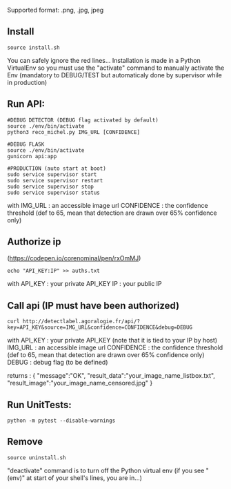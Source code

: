 Supported format:
.png, .jpg, jpeg

## Install
```
source install.sh
```
You can safely ignore the red lines...
Installation is made in a Python VirtualEnv so you must use the "activate" command to manually activate the Env 
(mandatory to DEBUG/TEST but automaticaly done by supervisor while in production)

## Run API:
```
#DEBUG DETECTOR (DEBUG flag activated by default)
source ./env/bin/activate
python3 reco_michel.py IMG_URL [CONFIDENCE]

#DEBUG FLASK
source ./env/bin/activate
gunicorn api:app

#PRODUCTION (auto start at boot)
sudo service supervisor start
sudo service supervisor restart
sudo service supervisor stop
sudo service supervisor status
```
with 	IMG_URL		: an accessible image url
	CONFIDENCE 	: the confidence threshold (def to 65, mean that detection are drawn over 65% confidence only)


## Authorize ip
(https://codepen.io/corenominal/pen/rxOmMJ)
```
echo "API_KEY:IP" >> auths.txt
```
with 	API_KEY 	: your private API_KEY
	IP		: your public IP


## Call api (IP must have been authorized)
```
curl http://detectlabel.agoralogie.fr/api/?key=API_KEY&source=IMG_URL&confidence=CONFIDENCE&debug=DEBUG
```
with 	API_KEY 	: your private API_KEY (note that it is tied to your IP by host)
	IMG_URL		: an accessible image url
	CONFIDENCE 	: the confidence threshold (def to 65, mean that detection are drawn over 65% confidence only)
	DEBUG		: debug flag (to be defined)

returns : {	"message":"OK",
		"result_data":"your_image_name_listbox.txt",
		"result_image":"your_image_name_censored.jpg" }


## Run UnitTests:
```
python -m pytest --disable-warnings
```

## Remove
```
source uninstall.sh
```
"deactivate" command is to turn off the Python virtual env (if you see "(env)" at start of your shell's lines, you are in...)
